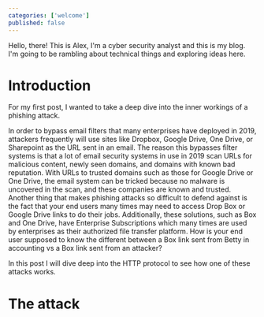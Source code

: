 ```yaml
---
categories: ['welcome']
published: false
---
```


Hello, there! This is Alex, I'm a cyber security analyst and this is my blog. I'm going to be rambling about technical things and exploring ideas here.

# Introduction
For my first post, I wanted to take a deep dive into the inner workings of a phishing attack.

In order to bypass email filters that many enterprises have deployed in 2019, attackers frequently will use sites like Dropbox, Google Drive, One Drive, or Sharepoint as the URL sent in an email. The reason this bypasses filter systems is that a lot of email security systems in use in 2019 scan URLs for malicious content, newly seen domains, and domains with known bad reputation. With URLs to trusted domains such as those for Google Drive or One Drive, the email system can be tricked because no malware is uncovered in the scan, and these companies are known and trusted. Another thing that makes phishing attacks so difficult to defend against is the fact that your end users many times may need to access Drop Box or Google Drive links to do their jobs. Additionally, these solutions, such as Box and One Drive, have Enterprise Subscriptions which many times are used by enterprises as their authorized file transfer platform. How is your end user supposed to know the different between a Box link sent from Betty in accounting vs a Box link sent from an attacker?

In this post I will dive deep into the HTTP protocol to see how one of these attacks works.

# The attack


